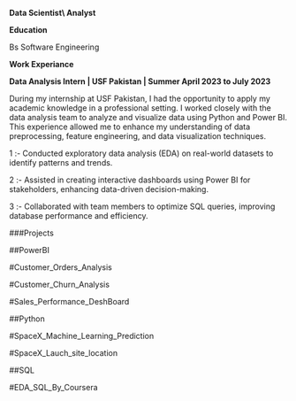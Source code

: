 ****Data Scientist\ Analyst****

**Education**

Bs Software Engineering

**Work Experiance**

**Data Analysis Intern | USF Pakistan | Summer April 2023 to July 2023**

During my internship at USF Pakistan, I had the opportunity to apply my academic knowledge in a professional setting. I worked closely with the data analysis team to analyze and visualize data using Python and Power BI. This experience allowed me to enhance my understanding of data preprocessing, feature engineering, and data visualization techniques.

1 :- Conducted exploratory data analysis (EDA) on real-world datasets to identify patterns and trends.

2 :- Assisted in creating interactive dashboards using Power BI for stakeholders, enhancing data-driven decision-making.

3 :- Collaborated with team members to optimize SQL queries, improving database performance and efficiency.

###Projects

##PowerBI

#Customer_Orders_Analysis

#Customer_Churn_Analysis

#Sales_Performance_DeshBoard

##Python

#SpaceX_Machine_Learning_Prediction

#SpaceX_Lauch_site_location


##SQL

#EDA_SQL_By_Coursera
